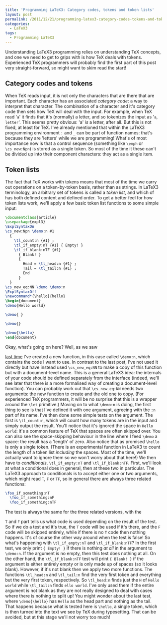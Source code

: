 ```yaml
---
title: 'Programming LaTeX3: Category codes, tokens and token lists'
layout: post
permalink: /2011/12/21/programming-latex3-category-codes-tokens-and-token-lists/
categories:
  - LaTeX3
tags:
  - Programming LaTeX3
---
```

Understanding LaTeX3 programming relies on understanding TeX concepts, and one we need to get to grips with is how TeX deals with tokens. Experienced TeX programmers will probably find the first part of this post very straight-forward, so might want to skim read the start!

## Category codes and tokens

When TeX reads input, it is not only the characters that are there that are important. Each character has an associated _category code_: a way to interpret that character. The combination of a character and it's category code then sets how TeX will deal with the input. For example, when TeX read '`a`' it finds that it's (normally) a letter, and so tokenizes the input as '`a`, `letter`'. This seems pretty obvious: 'a' _is_ a letter, after all. But this is not fixed, at least for TeX. I've already mentioned that within the LaTeX3 programming environment `:` and `_` can be part of function names: that's because they are 'letters' while we are programming! What's of most importance now is that a control sequence (something like `\emph` or `\cs_new:Npn`) is stored as a single token. So most of the time it these can't be divided up into their component characters: they act as a single item.

## Token lists

The fact that TeX works with tokens means that most of the time we carry out operations on a token-by-token basis, rather than as strings. In LaTeX3  terminology, an arbitrary set of tokens is called a _token list_, and which of has both defined content and defined order. To get a better feel for how token lists work, we'll apply a few basic token list functions to some simple input:

```latex
\documentclass{article}
\usepackage{expl3}
\ExplSyntaxOn
\cs_new:Npn \demo:n #1
  {
    \tl_count:n {#1} ;
    \tl_if_empty:nT {#1} { Empty! }
    \tl_if_blank:nTF {#1}
      { Blank! }
      {
        Head = \tl_head:n {#1} ;
        Tail = \tl_tail:n {#1} ;
        End
      }
  }
\cs_new_eq:NN \demo \demo:n
\ExplSyntaxOff
\newcommand*{\hello}{hello}
\begin{document}
\demo{Hello world}

\demo{ }

\demo{}

\demo{\hello}
\end{document}
```

Okay, what's going on here? Well, as we saw

[last time](/2011/12/14/programming-latex3-creating-functions/) I've created a new function, in this case called `\demo:n`, which contains the code I want to use. In contrast to the last post, I've not used it directly but have instead used `\cs_new_eq:NN` to make a copy of this function but with a document-level name. This is a general LaTeX3 idea: the internals of your code should be defined separately from the interface (indeed, we'll see later that there is a more formalised way of creating a document-level function). You can probably work out that `\cs_new_eq:NN` needs two arguments: the new function to create and the old one to copy. (For experienced TeX programmers, it will be no surprise that this is a wrapper around the `\let` primitive.) Moving on to what `\demo:n` is doing, the first thing to see is that I've defined it with one argument, agreeing with the `:n` part of its name. I've then done some simple tests on the argument. The first is `\tl_count:n`, which will count how many tokens are in the input and simply output the result. You'll notice that it's ignored the space in `Hello world`: it's a common feature of TeX that spaces are often skipped over. You can also see the space-skipping behaviour in the line where I feed `\demo` a space: the result has a 'length' of zero. Also notice that as promised `\hello` is only a single token. (There is an experimental function in LaTeX3 to count the length of a token list _including_ the spaces. Most of the time, we'll actually want to ignore them so we won't worry about that here!) We then have to _conditionals_, `\tl_if_empty:nT` and `\tl_if_blank:nTF`. First, we'll look at what a conditional does in general, then at these two in particular. The LaTeX3 approach to conditionals is to accept either one or two arguments, which might read `T`, `F` or `TF`, so in general there are always three related functions:

```latex
\foo_if_something:nT
  \foo_if_something:nF
  \foo_if_something:nTF
```

The test is always the same for the three related versions, with the

`T` and `F` part tells us what code is used depending on the result of the test. So if we do a test and it's true, the `T` code will be used if it's there, and the `F` code will be skipped entirely, while if there is no `T` code then nothing happens. It's of course the other way around when the test is false! So what's happening with `\tl_if_empty:nT` and `\tl_if_blank:nTF`? In the first test, we only print `{ Empty! }` if there is nothing _at all_ in the argument to `\demo:n`. If the argument is no empty, then this test does nothing at all. On the other hand, the `\tl_if_blank:nTF` test will print `{ Blank! }` if the argument is either entirely empty or is only made up of spaces (so it looks blank). However, if it's not blank then we apply two more functions. The functions `\tl_head:n` and `\tl_tail:n` find the very first token and everything but the very first token, respectively. So `\tl_head:n` finds just the `H` of `Hello world` while `\tl_tail:n` finds `ello world`. I've only used them if the entire argument is not blank as they are not really designed to deal with cases where there is nothing to split up! You might wonder about the last test, where `\demo{\hello}` has `Hello` as the head part and nothing as the tail. That happens because what is tested here is `\hello`, a single token, which is then turned into the text we see by TeX during typesetting. That can be avoided, but at this stage we'll not worry too much!

